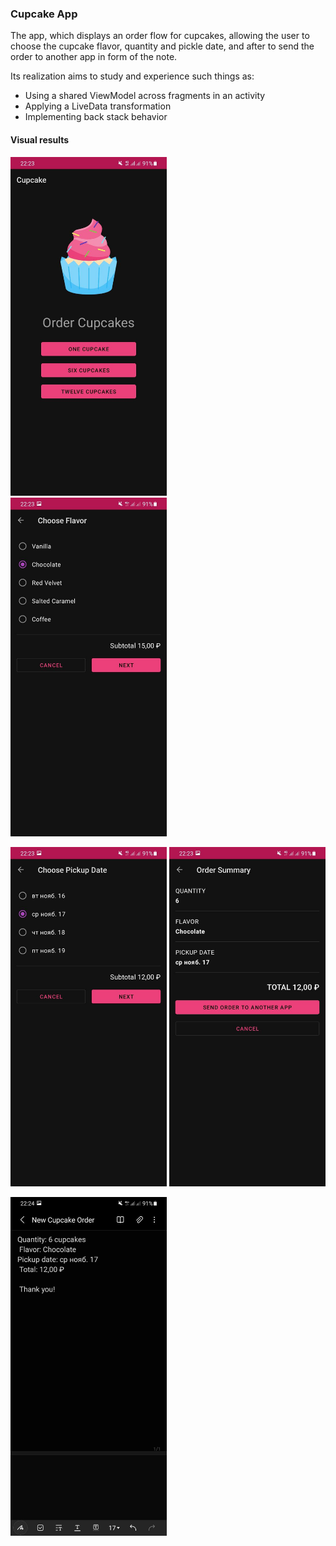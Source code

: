 ### Cupcake App

The app, which displays an order flow for cupcakes, allowing the user to choose the cupcake flavor, quantity and pickle date, and after to send the order to another app in form of the note.

Its realization aims to study and experience such things as:

- Using a shared ViewModel across fragments in an activity
- Applying a LiveData transformation
- Implementing back stack behavior

#### Visual results

<img src="./examples/image1.jpg" alt="image1" style="width:250px;" /> &nbsp; <img src="./examples/image2.jpg" alt="image1" style="width:250px;" />

<img src="./examples/image3.jpg" alt="image3" style="width:250px;" /> <img src="./examples/image4.jpg" alt="image4" style="width:250px;" />

<img align="left" src="./examples/image5.jpg" alt="image5" style="width:250px;" />

